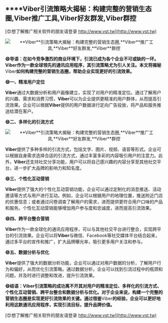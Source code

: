 ## ****Viber**引流策略大揭秘：构建完整的营销生态圈,**Viber**推广工具,**Viber**好友群发,**Viber**群控**

[😍想了解推广相关软件的朋友请登录 http://www.vst.tw](http://www.vst.tw)

 <center><img src="https://vst.tw/MP4/tuiguang/png/3.png" alt="**Viber**引流策略大揭秘：构建完整的营销生态圈,**Viber**推广工具,**Viber**好友群发,**Viber**群控"></center>

**😄导语：在如今竞争激烈的商业环境下，引流已成为各个企业不可或缺的一环。**Viber**作为一款全球领先的通讯应用程序，其引流策略尤为引人关注。本文将揭秘**Viber**如何构建完整的营销生态圈，帮助企业实现更好的引流效果。**

**😄一、精准用户定位**

**Viber**通过大数据分析和用户画像建立，实现了对用户的精准定位。通过了解用户的兴趣、需求和消费习惯，**Viber**可以为企业提供更精准的用户群体，从而提高引流效果。企业可以根据**Viber**提供的用户数据进行定向广告投放，将产品和服务推送给潜在客户。

**😄二、多样化的引流方式**

 <center><img src="https://vst.tw/MP4/tuiguang/png/5.png" alt="**Viber**引流策略大揭秘：构建完整的营销生态圈,**Viber**推广工具,**Viber**好友群发,**Viber**群控"></center>

**Viber**提供了多种多样的引流方式，包括文字、图片、视频、语音等形式。企业可以根据自身需求选择合适的引流方式，通过丰富多彩的内容吸引用户的注意力。此外，**Viber**还支持社交分享功能，用户可以将自己感兴趣的内容分享至其他社交平台，进一步扩大品牌的影响力和知名度。

**😄三、个性化互动营销**

**Viber**提供了强大的个性化互动营销功能，企业可以通过定制化的消息推送、活动邀请等方式与用户进行互动。例如，企业可以根据用户的地理位置，推送附近门店的优惠信息；或者通过问卷调查了解用户的需求，进而提供更符合用户口味的产品和服务。个性化互动营销能够增加用户参与度和忠诚度，进而提高引流效果。

**😄四、跨平台整合营销**

**Viber**作为一款全球化的通讯应用程序，可以与其他社交平台进行整合，实现跨平台的引流效果。企业可以将**Viber**与微信、Facebook等社交媒体平台结合起来，通过多平台的宣传和推广，扩大品牌曝光率，吸引更多用户关注和参与。

**😄五、数据分析与优化**

**Viber**提供了强大的数据分析功能，企业可以通过对用户数据的分析，了解用户行为和偏好，从而优化引流策略。通过数据分析，企业可以找到引流过程中的瓶颈和问题，并及时进行调整和改进，提升引流效果。

**😄结语：**Viber**引流策略的成功离不开其对用户的精准定位、多样化的引流方式、个性化互动营销、跨平台整合和数据分析与优化。对于企业来说，构建一个完整的营销生态圈是实现更好引流效果的关键。通过借鉴**Viber**的经验，企业可以更好地利用这款通讯应用程序，实现引流目标，提升品牌价值。**

[😍想了解推广相关软件的朋友请登录 http://www.vst.tw](http://www.vst.tw)




